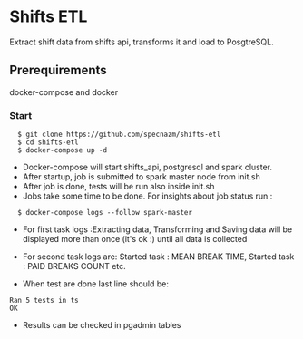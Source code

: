 # Shifts ETL

Extract shift data from shifts api, transforms it and load to PosgtreSQL.

## Prerequirements
docker-compose and docker


### Start

``` 
  $ git clone https://github.com/specnazm/shifts-etl
  $ cd shifts-etl
  $ docker-compose up -d
```
* Docker-compose will start shifts_api, postgresql and spark cluster. 
* After startup, job is submitted to spark master node from init.sh
* After job is done, tests will be run also inside init.sh
* Jobs take some time to be done. For insights about job status run :

``` 
  $ docker-compose logs --follow spark-master
```
* For first task logs :Extracting data, Transforming and Saving data will be displayed more than once (it's ok :) until all data is collected
* For second task logs are:  Started task : MEAN BREAK TIME, Started task : PAID BREAKS COUNT etc.



* When test are done last line should be:
```
Ran 5 tests in ts
OK
```
* Results can be checked in pgadmin tables
